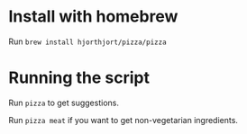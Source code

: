 Install with homebrew
=================

Run `brew install hjorthjort/pizza/pizza`

Running the script
==================

Run `pizza` to get suggestions.

Run `pizza meat` if you want to get non-vegetarian ingredients.
